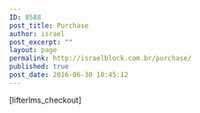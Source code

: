 ```yaml
---
ID: 8588
post_title: Purchase
author: israel
post_excerpt: ""
layout: page
permalink: http://israelblock.com.br/purchase/
published: true
post_date: 2016-06-30 10:45:12
---
```

[lifterlms_checkout]